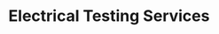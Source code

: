 ---
title: "Electrical Testing Services"
url: /edinburgh/electrical-testing-services/
shop: electronics
---